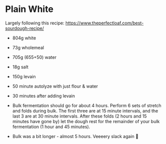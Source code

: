 # Plain White

Largely following this recipe: https://www.theperfectloaf.com/best-sourdough-recipe/

- 804g white
- 73g wholemeal
- 705g (655+50) water
- 18g salt
- 150g levain

- 50 minute autolyze with just flour & water
- 30 minutes after adding levain
- Bulk fermentation should go for about 4 hours. Perform 6 sets of stretch and folds during bulk. The first three are at 15 minute intervals, and the last 3 are at 30 minute intervals. After these folds (2 hours and 15 minutes have gone by) let the dough rest for the remainder of your bulk fermentation (1 hour and 45 minutes).
- Bulk was a bit longer - almost 5 hours.  Veeeery slack again :facepalm: